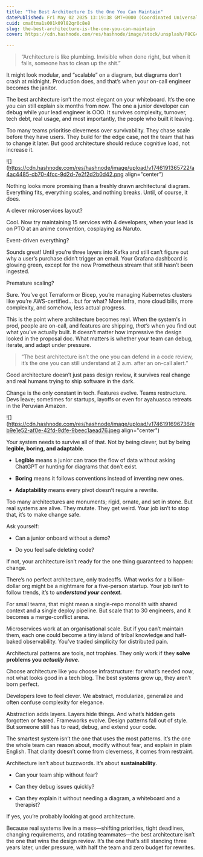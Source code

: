 ```yaml
---
title: "The Best Architecture Is the One You Can Maintain"
datePublished: Fri May 02 2025 13:19:38 GMT+0000 (Coordinated Universal Time)
cuid: cma6tma1s001k09l82qr0c8e8
slug: the-best-architecture-is-the-one-you-can-maintain
cover: https://cdn.hashnode.com/res/hashnode/image/stock/unsplash/P8CGvIQB1uo/upload/7b618f9b22111f7032e624caf7accad3.jpeg

---
```


> “Architecture is like plumbing. Invisible when done right, but when it fails, someone has to clean up the shit.”

It might look modular, and “scalable” on a diagram, but diagrams don’t crash at midnight. Production does, and that’s when your on-call engineer becomes the janitor.

The best architecture isn’t the most elegant on your whiteboard. It’s the one you can still explain six months from now. The one a junior developer can debug while your lead engineer is OOO. It survives complexity, turnover, tech debt, real usage, and most importantly, the people who built it leaving.

Too many teams prioritise cleverness over survivability. They chase scale before they have users. They build for the edge case, not the team that has to change it later. But good architecture should reduce cognitive load, not increase it.

![](https://cdn.hashnode.com/res/hashnode/image/upload/v1746191365722/a4ac4485-cb70-4fcc-9d2d-7e2f2d2b0d42.png align="center")

Nothing looks more promising than a freshly drawn architectural diagram. Everything fits, everything scales, and nothing breaks. Until, of course, it does.

A clever microservices layout?

Cool. Now try maintaining 15 services with 4 developers, when your lead is on PTO at an anime convention, cosplaying as Naruto.

Event-driven everything?

Sounds great! Until you’re three layers into Kafka and still can’t figure out why a user’s purchase didn’t trigger an email. Your Grafana dashboard is glowing green, except for the new Prometheus stream that still hasn’t been ingested.

Premature scaling?

Sure. You’ve got Terraform or Bicep, you’re managing Kubernetes clusters like you’re AWS-certified… but for what? More infra, more cloud bills, more complexity, and somehow, less actual progress.

This is the point where architecture becomes real. When the system's in prod, people are on-call, and features are shipping, *that’s* when you find out what you’ve actually built. It doesn’t matter how impressive the design looked in the proposal doc. What matters is whether your team can debug, iterate, and adapt under pressure.

> “The best architecture isn’t the one you can defend in a code review, it’s the one you can still understand at 2 a.m. after an on-call alert.”

Good architecture doesn’t just pass design review, it survives real change and real humans trying to ship software in the dark.

Change is the only constant in tech. Features evolve. Teams restructure. Devs leave; sometimes for startups, layoffs or even for ayahuasca retreats in the Peruvian Amazon.

![](https://cdn.hashnode.com/res/hashnode/image/upload/v1746191696736/eb9e1e52-af0e-42fd-9dfe-9beec1aead76.jpeg align="center")

Your system needs to survive all of that. Not by being clever, but by being **legible, boring, and adaptable**.

* **Legible** means a junior can trace the flow of data without asking ChatGPT or hunting for diagrams that don’t exist.
    
* **Boring** means it follows conventions instead of inventing new ones.
    
* **Adaptability** means every pivot doesn’t require a rewrite.
    

Too many architectures are monuments; rigid, ornate, and set in stone. But real systems are alive. They mutate. They get weird. Your job isn’t to stop that, it’s to make change safe.

Ask yourself:

* Can a junior onboard without a demo?
    
* Do you feel safe deleting code?
    

If not, your architecture isn’t ready for the one thing guaranteed to happen: change.

There’s no perfect architecture, only tradeoffs. What works for a billion-dollar org might be a nightmare for a five-person startup. Your job isn’t to follow trends, it’s to ***understand your context.***

For small teams, that might mean a single-repo monolith with shared context and a single deploy pipeline. But scale that to 30 engineers, and it becomes a merge-conflict arena.

Microservices work at an organisational scale. But if you can’t maintain them, each one could become a tiny island of tribal knowledge and half-baked observability. You’ve traded simplicity for distributed pain.

Architectural patterns are tools, not trophies. They only work if they **solve problems you *actually have*.**

Choose architecture like you choose infrastructure: for what’s needed *now*, not what looks good in a tech blog. The best systems grow up, they aren’t born perfect.

Developers love to feel clever. We abstract, modularize, generalize and often confuse complexity for elegance.

Abstraction adds layers. Layers hide things. And what’s hidden gets forgotten or feared. Frameworks evolve. Design patterns fall out of style. But someone still has to read, debug, and extend your code.

The smartest system isn’t the one that uses the most patterns. It’s the one the whole team can reason about, modify without fear, and explain in plain English. That clarity doesn’t come from cleverness, it comes from restraint.

Architecture isn’t about buzzwords. It’s about **sustainability**.

* Can your team ship without fear?
    
* Can they debug issues quickly?
    
* Can they explain it without needing a diagram, a whiteboard and a therapist?
    

If yes, you’re probably looking at good architecture.

Because real systems live in a mess—shifting priorities, tight deadlines, changing requirements, and rotating teammates—the best architecture isn’t the one that wins the design review. It’s the one that’s still standing three years later, under pressure, with half the team and zero budget for rewrites.